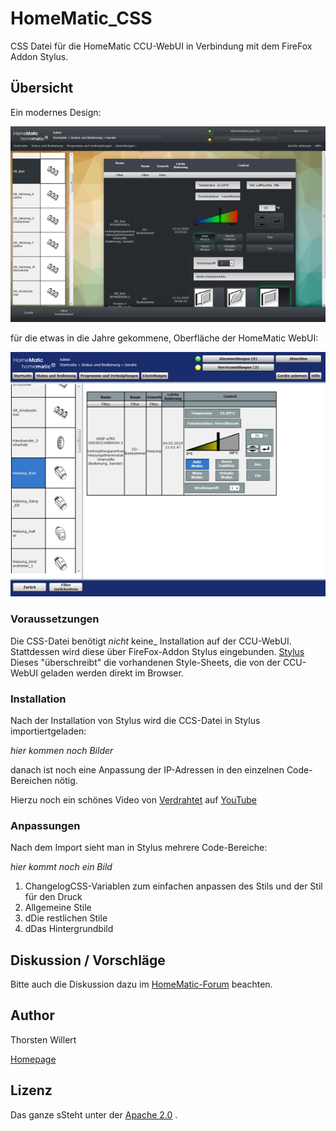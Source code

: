 # HomeMatic_CSS
CSS Datei für die HomeMatic CCU-WebUI in Verbindung mit dem FireFox Addon Stylus.

## Übersicht

Ein modernes Design:

![WebUI Neu](/images/WebUI_Neues_Design_1_sm.png)

für die etwas in die Jahre gekommene, Oberfläche der HomeMatic WebUI:

![WebUI Original](/images/WebUI_Original_sm.png)



### Voraussetzungen
Die CSS-Datei benötigt  _nicht_ keine_ Installation auf der CCU-WebUI.
Stattdessen wird diese über FireFox-Addon Stylus eingebunden.
[Stylus](https://addons.mozilla.org/en-US/firefox/addon/styl-us/)
Dieses "überschreibt" die vorhandenen Style-Sheets, die von der CCU-WebUI geladen werden direkt im Browser.

### Installation
Nach der Installation von Stylus wird die CCS-Datei in Stylus importiertgeladen:

*hier kommen noch Bilder*

danach ist noch eine Anpassung der IP-Adressen in den einzelnen Code-Bereichen nötig.

Hierzu noch ein schönes Video von [Verdrahtet](https://www.verdrahtet.info) auf [YouTube](https://www.youtube.com/watch?v=nxAQbJ4O01g)

### Anpassungen
Nach dem Import sieht man in Stylus mehrere Code-Bereiche:

*hier kommt noch ein Bild*

 1. ChangelogCSS-Variablen zum einfachen anpassen des Stils und der Stil für den Druck
 2. Allgemeine Stile
 3. dDie restlichen Stile
 4. dDas Hintergrundbild
 
 ## Diskussion / Vorschläge
Bitte auch die Diskussion dazu im [HomeMatic-Forum](https://homematic-forum.de/forum/viewtopic.php?f=41&t=46033) beachten.

 ## Author
 Thorsten Willert
 
 [Homepage](http://www.thorsten-willert.de/)

 ## Lizenz
 Das ganze sSteht unter der [Apache 2.0](https://github.com/THWillert/HomeMatic_CSS/blob/master/LICENSE)
.
<!--stackedit_data:
eyJoaXN0b3J5IjpbLTE0MTM3NjE5MDQsMTA3NzQ1NzY1Ml19
-->